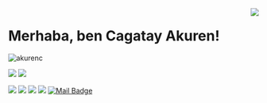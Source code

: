 <img align='right' src="https://github-readme-stats.vercel.app/api?username=akurenc&show_icons=true">

# Merhaba, ben Cagatay Akuren! 
<p align="left"> <img src="https://komarev.com/ghpvc/?username=akurenc" alt="akurenc" /> </p>

[![](https://img.shields.io/twitter/follow/c_akuren?style=social)](https://www.twitter.com/c_akuren)
[![](https://img.shields.io/github/followers/akurenc?style=social)](https://www.github.com/akurenc)


[![](https://img.shields.io/badge/twitter-%231DA1F2.svg?&style=for-the-badge&logo=twitter&logoColor=white)](https://www.twitter.com/c_akuren)
[![](https://img.shields.io/badge/linkedin-%230077B5.svg?&style=for-the-badge&logo=linkedin&logoColor=white)](https://www.linkedin.com/in/cagatayakuren/)
[![](https://img.shields.io/badge/medium-%2312100E.svg?&style=for-the-badge&logo=medium&logoColor=white)](https://medium.com/@cagatayakuren)
[![](https://img.shields.io/badge/instagram-%23E4405F.svg?&style=for-the-badge&logo=instagram&logoColor=white)](https://instagram.com/cakuren)
[![Mail Badge](https://img.shields.io/badge/cagatayakuren@gmail.com-c14438?style=for-the-badge&logo=Gmail&logoColor=white&link=mailto:cagatayakuren@gmail.com)](mailto:cagatayakuren@gmail.com)
